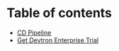 # Table of contents

* [CD Pipeline](README.md)
* [Get Devtron Enterprise Trial](enterprise-license.md)
